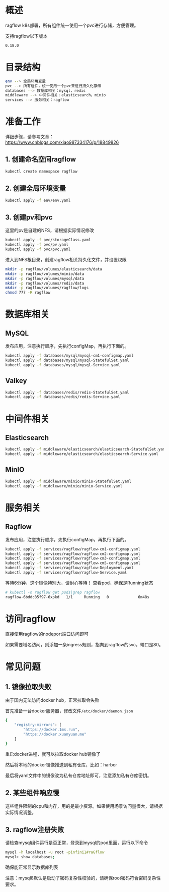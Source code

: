 # 概述
ragflow k8s部署，所有组件统一使用一个pvc进行存储，方便管理。

支持ragflow以下版本
```bash
0.18.0
```

# 目录结构
```bash
env --> 全局环境变量
pvc --> 所有组件，统一使用一个pvc来进行持久化存储
databases --> 数据库相关：mysql，redis
middleware --> 中间件相关：elasticsearch，minio
services --> 服务相关：ragflow
```

# 准备工作
详细步骤，请参考文章：https://www.cnblogs.com/xiao987334176/p/18849826
## 1. 创建命名空间ragflow
```bash
kubectl create namespace ragflow
```
## 2. 创建全局环境变量
```bash
kubectl apply -f env/env.yaml
```
## 3. 创建pv和pvc
这里的pv是自建的NFS，请根据实际情况修改
```bash
kubectl apply -f pvc/storageClass.yaml
kubectl apply -f pvc/pv.yaml
kubectl apply -f pvc/pvc.yaml
```
进入到NFS根目录，创建ragflow相关持久化文件，并设置权限
```bash
mkdir -p ragflow/volumes/elasticsearch/data
mkdir -p ragflow/volumes/minio/data
mkdir -p ragflow/volumes/mysql/data
mkdir -p ragflow/volumes/redis/data
mkdir -p ragflow/volumes/ragflow/logs
chmod 777 -R ragflow
```
# 数据库相关
## MySQL
发布应用，注意执行顺序，先执行configMap，再执行下面的。
```bash
kubectl apply -f databases/mysql/mysql-cm1-configmap.yaml
kubectl apply -f databases/mysql/mysql-StatefulSet.yaml
kubectl apply -f databases/mysql/mysql-Service.yaml
```
## Valkey
```bash
kubectl apply -f databases/redis/redis-StatefulSet.yaml
kubectl apply -f databases/redis/redis-Service.yaml
```
# 中间件相关
## Elasticsearch
```bash
kubectl apply -f middleware/elasticsearch/elasticsearch-StatefulSet.yaml
kubectl apply -f middleware/elasticsearch/elasticsearch-Service.yaml
```
## MinIO
```bash
kubectl apply -f middleware/minio/minio-StatefulSet.yaml
kubectl apply -f middleware/minio/minio-Service.yaml
```
# 服务相关
## Ragflow
发布应用，注意执行顺序，先执行configMap，再执行下面的。
```bash
kubectl apply -f services/ragflow/ragflow-cm1-configmap.yaml
kubectl apply -f services/ragflow/ragflow-cm2-configmap.yaml
kubectl apply -f services/ragflow/ragflow-cm3-configmap.yaml
kubectl apply -f services/ragflow/ragflow-cm5-configmap.yaml
kubectl apply -f services/ragflow/ragflow-Deployment.yaml
kubectl apply -f services/ragflow/ragflow-Service.yaml
```
等待6分钟，这个镜像特别大，请耐心等待！
查看pod，确保是Running状态
```bash
# kubectl -n ragflow get pods|grep ragflow
ragflow-6bddc85f97-6xpkd   1/1     Running   0             6m48s
```
# 访问ragflow
直接使用ragflow的nodeport端口访问即可

如果需要域名访问，则添加一条ingress规则，指向到ragflow的svc，端口是80。
# 常见问题
## 1. 镜像拉取失败
由于国内无法访问docker hub，正常拉取会失败

首先准备一台docker服务器，修改文件`/etc/docker/daemon.json`
```bash
{
	"registry-mirrors": [
		"https://docker.1ms.run",
		"https://docker.xuanyuan.me"
	]
}
```
重启docker进程，就可以拉取docker hub镜像了

然后将本地的docker镜像推送到私有仓库，比如：harbor

最后将yaml文件中的镜像改为私有仓库地址即可，注意添加私有仓库密钥。

## 2. 某些组件响应慢
这些组件限制的cpu和内存，用的是最小资源。如果使用场景访问量很大，请根据实际情况调整。
## 3. ragflow注册失败
请检查mysql组件运行是否正常，登录到mysql的pod里面，运行以下命令
```bash
mysql -h localhost -u root -pinfini1#raGflow
mysql> show databases;
```
确保能正常显示数据库列表

注意：mysql8默认是启动了密码复杂性校验的，请确保root密码符合密码复杂性要求。

